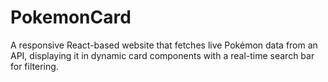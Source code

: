 # PokemonCard
A responsive React-based website that fetches live Pokémon data from an API, displaying it in dynamic card components with a real-time search bar for filtering.